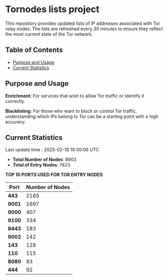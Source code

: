 # Tornodes lists project

This repository provides updated lists of IP addresses associated with Tor relay nodes. The lists are refreshed every 30 minutes to ensure they reflect the most current state of the Tor network.

## Table of Contents

- [Purpose and Usage](#purpose-and-usage)
- [Current Statistics](#current-statistics)


## Purpose and Usage

**Enrichment**: For services that wish to allow Tor traffic or identify it correctly.

**Blacklisting**: For those who want to block or control Tor traffic, understanding which IPs belong to Tor can be a starting point with a high accuracy.

## Current Statistics

Last update time : 2025-02-18 19:30:06 UTC

- **Total Number of Nodes**: 8903
- **Total of Entry Nodes**: 7423

**TOP 10 PORTS USED FOR TOR ENTRY NODES**

| **Port** | **Number of Nodes** |
|------|-----------------|
| **443**   | 2165  |
| **9001**   | 1697  |
| **9000**   | 407  |
| **9100**   | 334  |
| **8443**   | 183  |
| **9002**   | 142  |
| **143**   | 128  |
| **110**   | 115  |
| **8080**   | 93  |
| **444**   | 92  |

